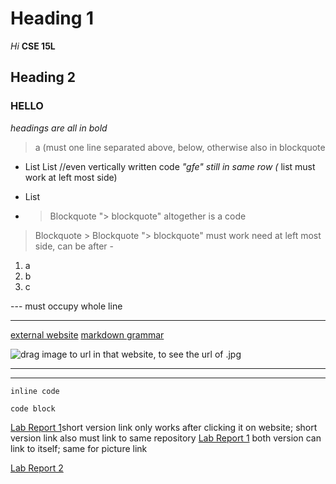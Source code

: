 # Heading 1

*Hi*
**CSE 15L**

## Heading 2

### HELLO
*headings are all in bold*

> a (must one line separated above, below, otherwise also in blockquote
* List
List //even vertically written code *"gfe"   still in same row (* list must work at left most side)
- List
- > Blockquote	 "> blockquote" altogether is a code
> Blockquote  > Blockquote   "> blockquote" must work need at left most side, can be after - 

1. a   
2. b  
3. c

---    must occupy whole line
***
[external website](https://www.planetware.com/pictures/france-f.htm)
[markdown grammar](https://commonmark.org/help/)

![drag image to url in that website, to see the url of .jpg](https://www.planetware.com/wpimages/2020/02/france-in-pictures-beautiful-places-to-photograph-eiffel-tower.jpg)

--- 
***

`inline code`

```
code block
```

[Lab Report 1](lab-report-1-week-2.html)short version link only works after clicking it on website; short version link also must link to same repository
[Lab Report 1](https://xzrryan.github.io/cse15l-lab-reports/lab-report-1-week-2.html)
both version can link to itself; same for picture link


[Lab Report 2](https://xzrryan.github.io/cse15l-lab-reports/lab-report-2-week-4.html)

